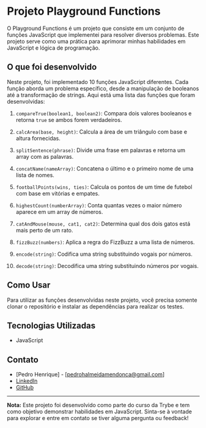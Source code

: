 # Projeto Playground Functions

O Playground Functions é um projeto que consiste em um conjunto de funções JavaScript que implementei para resolver diversos problemas. Este projeto serve como uma prática para aprimorar minhas habilidades em JavaScript e lógica de programação.

## O que foi desenvolvido

Neste projeto, foi implementado 10 funções JavaScript diferentes. Cada função aborda um problema específico, desde a manipulação de booleanos até a transformação de strings. Aqui está uma lista das funções que foram desenvolvidas:

1. `compareTrue(boolean1, boolean2)`: Compara dois valores booleanos e retorna `true` se ambos forem verdadeiros.

2. `calcArea(base, height)`: Calcula a área de um triângulo com base e altura fornecidas.

3. `splitSentence(phrase)`: Divide uma frase em palavras e retorna um array com as palavras.

4. `concatName(nameArray)`: Concatena o último e o primeiro nome de uma lista de nomes.

5. `footballPoints(wins, ties)`: Calcula os pontos de um time de futebol com base em vitórias e empates.

6. `highestCount(numberArray)`: Conta quantas vezes o maior número aparece em um array de números.

7. `catAndMouse(mouse, cat1, cat2)`: Determina qual dos dois gatos está mais perto de um rato.

8. `fizzBuzz(numbers)`: Aplica a regra do FizzBuzz a uma lista de números.

9. `encode(string)`: Codifica uma string substituindo vogais por números.

10. `decode(string)`: Decodifica uma string substituindo números por vogais.

## Como Usar

Para utilizar as funções desenvolvidas neste projeto, você precisa somente clonar o repositório e instalar as dependências para realizar os testes.

## Tecnologias Utilizadas

- JavaScript

## Contato

- [Pedro Henrique] - [pedrohalmeidamendonca@gmail.com]
- [LinkedIn](https://www.linkedin.com/in/pedrohxiv/)
- [GitHub](https://github.com/pedrohxiv)

---

**Nota:** Este projeto foi desenvolvido como parte do curso da Trybe e tem como objetivo demonstrar habilidades em JavaScript. Sinta-se à vontade para explorar e entre em contato se tiver alguma pergunta ou feedback!
